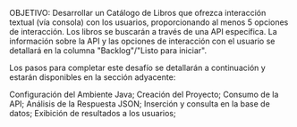 OBJETIVO: Desarrollar un Catálogo de Libros que ofrezca interacción textual (vía consola) con los usuarios, proporcionando al menos 5 opciones de interacción. Los libros se buscarán a través de una API específica. La información sobre la API y las opciones de interacción con el usuario se detallará en la columna "Backlog"/"Listo para iniciar".

Los pasos para completar este desafío se detallarán a continuación y estarán disponibles en la sección adyacente:

Configuración del Ambiente Java;
Creación del Proyecto;
Consumo de la API;
Análisis de la Respuesta JSON;
Inserción y consulta en la base de datos;
Exibición de resultados a los usuarios;
